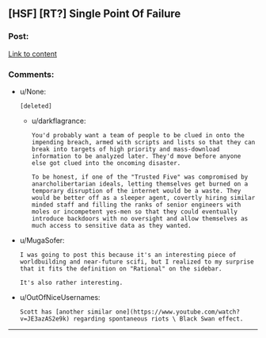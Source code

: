 ## [HSF] [RT?] Single Point Of Failure

### Post:

[Link to content](https://www.youtube.com/watch?v=y4GB_NDU43Q)

### Comments:

- u/None:
  ```
  [deleted]
  ```

  - u/darkflagrance:
    ```
    You'd probably want a team of people to be clued in onto the impending breach, armed with scripts and lists so that they can break into targets of high priority and mass-download information to be analyzed later. They'd move before anyone else got clued into the oncoming disaster.

    To be honest, if one of the "Trusted Five" was compromised by anarcholibertarian ideals, letting themselves get burned on a temporary disruption of the internet would be a waste. They would be better off as a sleeper agent, covertly hiring similar minded staff and filling the ranks of senior engineers with moles or incompetent yes-men so that they could eventually introduce backdoors with no oversight and allow themselves as much access to sensitive data as they wanted.
    ```

- u/MugaSofer:
  ```
  I was going to post this because it's an interesting piece of worldbuilding and near-future scifi, but I realized to my surprise that it fits the definition on "Rational" on the sidebar.

  It's also rather interesting.
  ```

- u/OutOfNiceUsernames:
  ```
  Scott has [another similar one](https://www.youtube.com/watch?v=JE3azAS2e9k) regarding spontaneous riots \ Black Swan effect.
  ```

---

